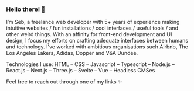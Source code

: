 ### Hello there! 👋

I’m Seb, a freelance web developer with 5+ years of experience making intuitive websites / fun installations / cool interfaces / useful tools / and other weird things.
With an affinity for front-end development and UI design, I focus my efforts on crafting adequate interfaces between humans and technology. I've worked with ambitious organisations such Airbnb, The Los Angeles Lakers, Adidas, Dopper and V&A Dundee.

Technologies I use: HTML – CSS – Javascript – Typescript – Node.js – React.js – Next.js – Three.js – Svelte – Vue – Headless CMSes

Feel free to reach out through one of my links ✨
